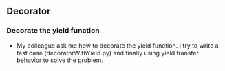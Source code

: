 ## Decorator
### Decorate the yield function
- My colleague ask me how to decorate the yield function. I try to write a test case (decoratorWithYield.py) and finally using yield transfer behavior to solve the problem.
